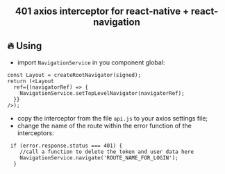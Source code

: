 <h2 align="center">
  401 axios interceptor for react-native + react-navigation
</h2>

## 🔥 Using

- import `NavigationService` in you component global:
```
const Layout = createRootNavigator(signed);
return (<Layout
  ref={(navigatorRef) => {
    NavigationService.setTopLevelNavigator(navigatorRef);
  }}
/>);
```
- copy the interceptor from the file `api.js` to your axios settings file;
- change the name of the route within the error function of the interceptors:
```
 if (error.response.status === 401) {
    //call a function to delete the token and user data here
    NavigationService.navigate('ROUTE_NAME_FOR_LOGIN');
  }
```
